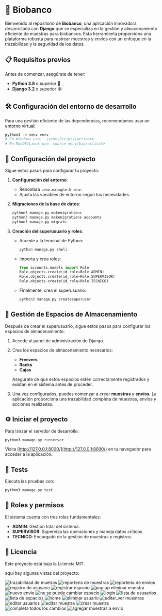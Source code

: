 # 🧬 Biobanco

Bienvenido al repositorio de **Biobanco**, una aplicación innovadora desarrollada con **Django** que se especializa en la gestión y almacenamiento eficiente de muestras para biobancos. Esta herramienta proporciona una plataforma robusta para rastrear muestras y envíos con un enfoque en la trazabilidad y la seguridad de los datos.

## 📋 Requisitos previos

Antes de comenzar, asegúrate de tener:

- **Python 3.8** o superior 🐍
- **Django 3.2** o superior 🕸

## 🛠 Configuración del entorno de desarrollo

Para una gestión eficiente de las dependencias, recomendamos usar un entorno virtual:

```bash
python3 -m venv venv
# En Windows use: .\venv\Scripts\activate
# En MacOS/Linux use: source venv/bin/activate
```

## 🚀 Configuración del proyecto

Sigue estos pasos para configurar tu proyecto:

1. **Configuración del entorno**:
   - Renombra `.env.example` a `.env`.
   - Ajusta las variables de entorno según tus necesidades.

2. **Migraciones de la base de datos**:
   ```bash
   python3 manage.py makemigrations
   python3 manage.py makemigrations accounts
   python3 manage.py migrate
   ```

3. **Creación del superusuario y roles**:
   - Accede a la terminal de Python:
     ```bash
     python manage.py shell
     ```
   - Importa y crea roles:
     ```python
     from accounts.models import Role
     Role.objects.create(id_role=Role.ADMIN)
     Role.objects.create(id_role=Role.SUPERVISOR)
     Role.objects.create(id_role=Role.TECNICO)
     ```
   - Finalmente, crea el superusuario:
     ```bash
     python3 manage.py createsuperuser
     ```

## 🧱 Gestión de Espacios de Almacenamiento

Después de crear el superusuario, sigue estos pasos para configurar los espacios de almacenamiento:

1. Accede al panel de administración de Django.
2. Crea los espacios de almacenamiento necesarios:
   - **Freezers**
   - **Racks**
   - **Cajas**

   Asegúrate de que estos espacios estén correctamente registrados y existan en el sistema antes de proceder.

3. Una vez configurados, puedes comenzar a crear **muestras** y **envíos**. La aplicación proporciona una trazabilidad completa de muestras, envíos y acciones realizadas.

## ⚙️ Iniciar el proyecto

Para lanzar el servidor de desarrollo:

```bash
python3 manage.py runserver
```

Visita [http://127.0.0.1:8000/](http://127.0.0.1:8000/) en tu navegador para acceder a la aplicación.

## 🧪 Tests

Ejecuta las pruebas con:

```bash
python3 manage.py test
```

## 🔐 Roles y permisos

El sistema cuenta con tres roles fundamentales:

- **ADMIN**: Gestión total del sistema.
- **SUPERVISOR**: Supervisa las operaciones y maneja datos críticos.
- **TECNICO**: Encargado de la gestión de muestras y registros.

## 📜 Licencia

Este proyecto está bajo la Licencia MIT.


aqui hay algunas vistas del proyecto:


![trazabilidad de muetras](https://github.com/sanjaygrr/Biobanco/assets/65647041/3e4da69b-9bb9-4551-b9fd-cdddfbaf8d2d)
![reporteria de muestras](https://github.com/sanjaygrr/Biobanco/assets/65647041/7c05c193-bbcb-4ebc-81a4-c665926c8085)
![reporteria de envios](https://github.com/sanjaygrr/Biobanco/assets/65647041/850fc9d4-9bc5-4ec5-bf01-87dce581b741)
![registro de ususario](https://github.com/sanjaygrr/Biobanco/assets/65647041/87c112ac-15c4-49a7-bcc4-38c2890f02dd)
![registrar espacio](https://github.com/sanjaygrr/Biobanco/assets/65647041/68edc99b-5f4c-4a4e-a4c6-4a5be4cd85a6)
![pop up eliminar muestra](https://github.com/sanjaygrr/Biobanco/assets/65647041/19f92b1d-521d-44dd-8d26-78d3b5ce5b24)
![nuevo envio](https://github.com/sanjaygrr/Biobanco/assets/65647041/fbc92a46-779b-47f8-84c4-97a42cfb321c)
![no se puede cambiar espacio](https://github.com/sanjaygrr/Biobanco/assets/65647041/7cee4940-a71e-4b13-8482-d202ec5eef6a)
![login](https://github.com/sanjaygrr/Biobanco/assets/65647041/52552528-ced1-4bfc-ae5a-b8bb4585de50)
![lista de ususarios](https://github.com/sanjaygrr/Biobanco/assets/65647041/9f37820c-047f-4be2-82a6-fb6c2463b24b)
![lista de espacios](https://github.com/sanjaygrr/Biobanco/assets/65647041/3aa8f3e5-693a-464b-b207-e6b31bf33551)
![home](https://github.com/sanjaygrr/Biobanco/assets/65647041/a3fd3697-a2b5-40b0-a70b-c34cc094c196)
![eliminar usuario](https://github.com/sanjaygrr/Biobanco/assets/65647041/e98ffc85-681e-4fb2-a7bb-7df23ab7ceff)
![editar_ver muestras](https://github.com/sanjaygrr/Biobanco/assets/65647041/33a4550c-1162-4117-8468-40aaa1c32535)
![editar usuarios](https://github.com/sanjaygrr/Biobanco/assets/65647041/fe9c1933-966f-4353-b232-24b9113cf220)
![editar muestra](https://github.com/sanjaygrr/Biobanco/assets/65647041/d3a5a0df-53f0-45b5-ab7a-4289bb2f5f92)
![crear muestra](https://github.com/sanjaygrr/Biobanco/assets/65647041/4b875199-cdf5-4ddc-a018-1c0ffbe82cf2)
![completa todos los cambios](https://github.com/sanjaygrr/Biobanco/assets/65647041/5d3cb8fe-a26f-40b5-8e6a-5e573ef32201)
![agregar muestras a envio](https://github.com/sanjaygrr/Biobanco/assets/65647041/8a582273-086f-492e-8c80-535b9f3dca40)


